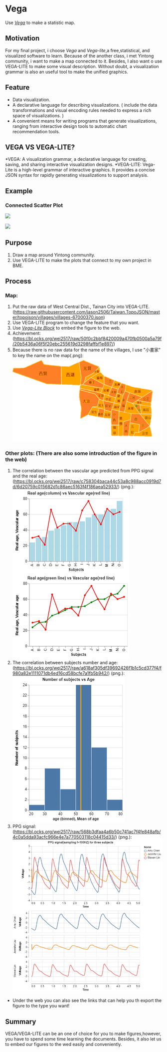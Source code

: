 # Vega

Use [*Vega*](https://vega.github.io/vega/) to make a statistic map.

## Motivation
For my final project, i choose *Vega* and *Vega-lite*,a free,statistical, and visualized software to learn. Because of the another class, i met Yintong community, i want to make a map connected to it.  Besides, I also want o use VEGA-LITE to make some visual description. Without doubt, a visualization grammar is also an useful tool  to make the unified graphics.

## Feature
* Data visualization.
* A declarative language for describing visualizations.
( include the data transformations and visual encoding rules needed to express a rich space of visualizations. )
* A convenient means for writing programs that generate visualizations, ranging from interactive design tools to automatic chart recommendation tools. 

## VEGA VS VEGA-LITE?
*VEGA: A visualization grammar, a declarative language for creating, saving, and sharing interactive visualization designs.
*VEGA-LITE: Vega-Lite is a high-level grammar of interactive graphics. It provides a concise JSON syntax for rapidly generating visualizations to support analysis. 

## Example
### Connected Scatter Plot
![](https://i.imgur.com/6kDirI5.png)

![](https://i.imgur.com/OmJhkND.png)


## Purpose
1. Draw a map around Yintong community.
2. Use VEGA-LITE to make the plots that connect to my own project in BME.

## Process
### Map:
1. Put the raw data of West Central Dist., Tainan City into VEGA-LITE.(https://raw.githubusercontent.com/jason2506/Taiwan.TopoJSON/master/topojson/villages/villages-67000370.json)
2. Use VEGA-LITE program to change the feature that you want.
3. Use [*Vega-Lite Block*](http://blockbuilder.org/) to embed the figure to the web.
4. Achievement: (https://bl.ocks.org/wei2517/raw/50f0c2bbf8420009a470fb0500a5a79f/20b5436a06f5f20ebc255619d3298faffbf1e897/)
5. Because there is no raw data for the name of the villages, I use "小畫家" to key the name on the map(.png):
![](https://github.com/wei2517/VEGA_VEGA-LITE_final-project/blob/master/West%20Central%20Dist.%2C%20Tainan%20City..png)

### Other plots: (There are also some introduction of the figure in the web)
1. The correlation between the vascular age predicted from PPG signal and the real age:
(https://bl.ocks.org/wei2517/raw/c758304baca44c53a8c988acc0919d7d/6d20759c015682d1c86aec5163f4f186aea52933/)
(png.):
![](https://github.com/wei2517/VEGA_VEGA-LITE_final-project/blob/master/The%20correlation%20between%20the%20vascular%20age%20predicted%20from%20PPG%20signal%20and%20the%20real%20age.png)
2. The correlation between subjects number and age:
(https://bl.ocks.org/wei2517/raw/a618af305df39692426f1b1c5cd377f4/f980a82e1111071db4ed16cd58bcfe7a1fb5b942/)
(png.):
![](https://github.com/wei2517/VEGA_VEGA-LITE_final-project/blob/master/The%20correlation%20between%20subjects%20number%20and%20age.png)
3. PPG signal:
(https://bl.ocks.org/wei2517/raw/568b3dfaa4a6b50c741ac7f4fe848afb/4c0a5dda93acfc966e4e7a770503118c04415d33/)
(png.):
![](https://github.com/wei2517/VEGA_VEGA-LITE_final-project/blob/master/PPG%20signal.png)
* Under the web you can also see the links that can help you th export the figure to the type you want!

## Summary
VEGA/VEGA-LITE can be an one of choice for you to make figures,however, you have to spend some time learning the documents. Besides, it also let us to embed our figures to the wed easily and conveniently.
